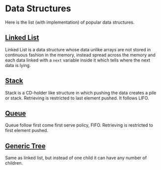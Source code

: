 # Data Structures

Here is the list (with implementation) of popular data structures.

## [Linked List](https://github.com/Lakshitnagar/DS-ALGO/tree/master/ds/linkedlist)
Linked List is a data structure whose data unlike arrays are not stored in continuous fashion in the memory, instead spread across the memory and each data linked with a `next` variable inside it which tells where the next data is lying.  

## [Stack](https://github.com/Lakshitnagar/DS-ALGO/tree/master/ds/stack)
Stack is a CD-holder like structure in which pushing the data creates a pile or stack. Retrieving is restricted to last element pushed. It follows LIFO.  

## [Queue](https://github.com/Lakshitnagar/DS-ALGO/tree/master/ds/queue)
Queue follow first come first serve policy, FIFO. Retrieving is restricted to first element pushed.

## [Generic Tree](https://github.com/Lakshitnagar/DS-ALGO/tree/master/ds/genericTree)
Same as linked list, but instead of one child it can have any number of children.
